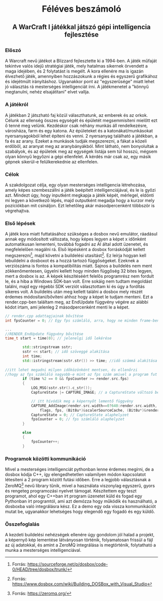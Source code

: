 
<center><h1> Féléves beszámoló</h1>
<h2> A WarCraft I játékkal játszó gépi intelligencia fejlesztése<h2></center>

### Előszó

A Warcraft nevű játékot a Blizzard fejlesztette ki a 1994-ben. A játék műfaját tekintve valós idejű stratégiai játék, mely hatalmas sikernek örvendett a maga idejében, és 2 folytatást is megélt. A kora ellenére ma is igazán élvezhető játék, amennyiben hozzászokunk a régies és egyszerű grafikához és idejétmúlt irányításhoz. Ugyanakkor pont az "egyszerűsége" miatt lehet jó választás rá mesterséges intelligenciát írni. A játékmenetet a "könnyű megtanulni, nehéz elsajátítani" elvet vallja.

### A játékról

A játékban 2 játszható faj közül választhatunk, az emberek és az orkok. Célunk az ellenség összes egységét és épületét megsemmisíteni mielőtt ezt ő tenné meg velünk. Kezdéskor csak néhány munkás áll rendelkezésre, városháza, farm és egy katona. Az épületeket és a katonákat/munkásokat nyersanyagokból lehet építeni és venni.
2 nyersanyag található a játékban, a fa és az arany. Ezeket a munkások tudják megszerezni, a fákat a közeli erdőből, az aranyat meg az aranybányákból. Mint látható, nem bonyolultak a szabályok, és az épületek meg az egységek listája sem túl hosszú, mégsem olyan könnyű legyőzni a gépi ellenfelet.
A kérdés már csak az, egy másik gépnek sikerül-e felülkerekednie az ellenfelen.

### Célok

A szakdolgozat célja, egy olyan mesterséges intelligencia létrehozása, amely képes szembeszállni a játék beépített intelligenciájával, és le is győzi azt. Mindezt úgy, hogy inputként megkapja a játék képét, mérlegel, eldönti mi legyen a következő lépés, majd outputként megadja hogy a kurzor mely pozíciókban mit csináljon. Ezt lehetőleg akár másodpercenként többször is végrehajtva. 

### Első lépések

A játék kora miatt futtatásához szükséges a dosbox nevű emulátor, ráadásul annak egy módosított változata, hogy képes legyen a képet x időnként automatikusan lementeni, továbbá fogadni az AI által adott üzenetet, és megfelelelően reagálni rá.
Első lépésként a dosbox forráskódját kellett megszerezni[^1], majd követni a buildelési utasítást[^2]. Ez leírja hogyan kell lebuildelni a dosboxot és a hozzá tartozó függőségeket. Ezeknek a verziószáma is fontos a kompatibilitás miatt. Sajnos a buildelés nem ment zökkenőmentesen, ügyelni kellett hogy minden függőség 32 bites legyen, mert a dosbox is az. A képek készítéséért felelős programrész nem fordult le, és a hiba a Windows SDK-ban volt. Erre sokáig nem tudtam megoldást találni, majd egy régebbi SDK verziót választottam ki és úgy a fordítás sikeres volt.
A buildelés után meg kellett találni a dosbox mely részét érdemes módosítani/bővíteni ahhoz hogy a képet le tudjam menteni. Ezt a render.cpp-ben találtam meg, az EndUpdate függvény végére az alábbi kódot írtam, ami jelenleg 2 másodpercenként menti le a képet.
[^1]:Forrás: https://sourceforge.net/p/dosbox/code-0/HEAD/tree/dosbox/trunk/
[^2]:Forrás: https://www.dosbox.com/wiki/Building_DOSBox_with_Visual_Studio
```c++
// render.cpp adattagjainak bővítése
int fpsCounter = 0; // Egy fps számláló, arra, hogy ne minden frame-ben hívódjon meg a kép lementése

...
//RENDER_EndUpdate függvény bővítése
time_t start = time(0); // jelenelgi idő lekérése

		std::stringstream sstr;
		sstr << start; // idő szöveggé alakítása 
		int time;
		std::istringstream(sstr.str()) >> time; //idő számmá alakítása
		
//itt lehet megadni milyen időközönként mentsen, és ellenőrzi 
//hogy az fps számláló nagyobb-e mint az fps szám amivel a program fut
		if (time %2 == 0 && fpsCounter >= render.src.fps) 
		{
			LOG_MSG(sstr.str().c_str());
			CaptureState |= CAPTURE_IMAGE; // a CaptureState változó beállítása képernyőképre

			// itt hívódik meg a képernyőt lementő függvény
			CAPTURE_AddImage(render.src.width==0?640:render.src.width, render.src.height==0?400:render.src.height, render.src.bpp, pitch,
				flags, fps, (Bit8u*)&scalerSourceCache, (Bit8u*)&render.pal.rgb);
			CaptureState = 0; // CaptureState alaphelyzet
			fpsCounter = 0; // fps számláló alaphelyzet
		}

		else
		{
			fpsCounter++;
		}
```

### Programok közötti kommunikáció

Mivel a mesterséges intelligenciát pythonban lenne érdemes megírni, de a dosbox kódja C++, így elengedhetetlen valamilyen módon kapcsolatot létesíteni a 2 program között futási időben. Erre a legjobb választásnak a ZeroMQ[^3] nevű library tűnik, mivel a használata viszonylag egyszerű, gyors és rengeteg programozási nyelvet támogat. Készítettem egy teszt programot, ahol egy C++ban írt program üzenetet küld és fogad egy Pythonban írt programtól, ami azt demózza hogy működik és használható, a dosboxba való integrálásra kész. Ez a demo egy oda vissza kommunikációt mutat be, ugyanakkor lehetséges hogy elegendő egy fogadó és egy küldő.
[^3]:Forrás: https://zeromq.org/

### Összefoglalás

A kezdeti buildelési nehézségek ellenére úgy gondolom jól halad a projekt, a képernyő kép lementése látványosan történik, folyamatosan frissül a fájl az új adatokkal, és amint a ZeroMQ integrálása is megtörténik, folytatható a munka a mesterséges intelligenciával.